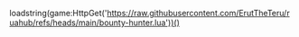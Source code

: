 loadstring(game:HttpGet('https://raw.githubusercontent.com/ErutTheTeru/ruahub/refs/heads/main/bounty-hunter.lua'))()
